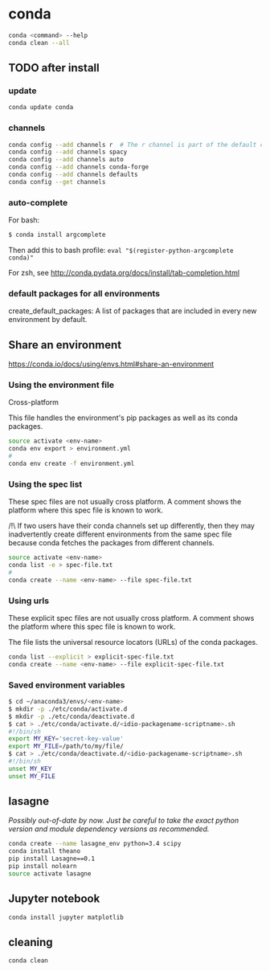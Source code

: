 # conda

```bash
conda <command> --help
conda clean --all
```


## TODO after install

### update

```bash
conda update conda
```

### channels

```bash
conda config --add channels r  # The r channel is part of the default channels, starting conda 4.3
conda config --add channels spacy
conda config --add channels auto
conda config --add channels conda-forge
conda config --add channels defaults
conda config --get channels
```

### auto-complete

For bash:

```bash
$ conda install argcomplete
```

Then add this to bash profile: `eval "$(register-python-argcomplete conda)"`

For zsh, see http://conda.pydata.org/docs/install/tab-completion.html

### default packages for all environments

create_default_packages: A list of packages that are included in every new environment by default.


## Share an environment

https://conda.io/docs/using/envs.html#share-an-environment

### Using the environment file

Cross-platform

This file handles the environment's pip packages as well as its conda packages.

```bash
source activate <env-name>
conda env export > environment.yml
#
conda env create -f environment.yml
```

### Using the spec list

These spec files are not usually cross platform.
A comment shows the platform where this spec file is known to work.

/!\ If two users have their conda channels set up differently, then
they may inadvertently create different environments from the same
spec file because conda fetches the packages from different channels.

```bash
source activate <env-name>
conda list -e > spec-file.txt
#
conda create --name <env-name> --file spec-file.txt
```

### Using urls

These explicit spec files are not usually cross platform.
A comment shows the platform where this spec file is known to work.

The file lists the universal resource locators (URLs) of the conda packages.
```bash
conda list --explicit > explicit-spec-file.txt
conda create --name <env-name> --file explicit-spec-file.txt
```

### Saved environment variables

```bash
$ cd ~/anaconda3/envs/<env-name>
$ mkdir -p ./etc/conda/activate.d
$ mkdir -p ./etc/conda/deactivate.d
$ cat > ./etc/conda/activate.d/<idio-packagename-scriptname>.sh
#!/bin/sh
export MY_KEY='secret-key-value'
export MY_FILE=/path/to/my/file/
$ cat > ./etc/conda/deactivate.d/<idio-packagename-scriptname>.sh
#!/bin/sh
unset MY_KEY
unset MY_FILE
```


## lasagne

*Possibly out-of-date by now. Just be careful to take the exact python version and module dependency versions as recommended.*

```bash
conda create --name lasagne_env python=3.4 scipy
conda install theano
pip install Lasagne==0.1
pip install nolearn
source activate lasagne
```


## Jupyter notebook

```bash
conda install jupyter matplotlib
```


## cleaning

```bash
conda clean
```
